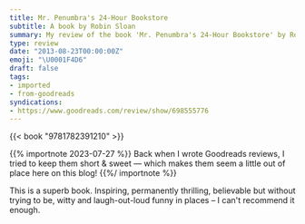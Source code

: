 ```yaml
---
title: Mr. Penumbra's 24-Hour Bookstore
subtitle: A book by Robin Sloan
summary: My review of the book 'Mr. Penumbra's 24-Hour Bookstore' by Robin Sloan
type: review
date: "2013-08-23T00:00:00Z"
emoji: "\U0001F4D6"
draft: false
tags:
- imported
- from-goodreads
syndications:
- https://www.goodreads.com/review/show/698555776
---
```


{{< book "9781782391210" >}}

{{% importnote 2023-07-27 %}}
Back when I wrote Goodreads reviews, I tried to keep them short & sweet — which makes them seem a little out of place here on this blog!
{{%/ importnote %}}

This is a superb book. Inspiring, permanently thrilling, believable but without trying to be, witty and laugh-out-loud funny in places – I can't recommend it enough.
